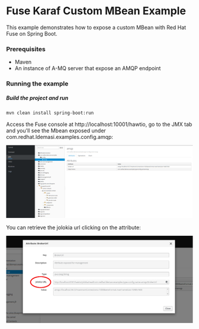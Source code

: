 # Fuse Karaf Custom MBean Example

This example demonstrates how to expose a custom MBean with Red Hat Fuse on Spring Boot. 

### Prerequisites
* Maven
* An instance of A-MQ server that expose an AMQP endpoint


### Running the example

##### Build the project and run
```bash
mvn clean install spring-boot:run
```


Access the Fuse console at http://localhost:10001/hawtio, go to the JMX tab and you'll see the Mbean exposed
under com.redhat.ldemasi.examples.config.amqp: 

![mbean](img/mbean1.png)

You can retrieve the jolokia url clicking on the attribute:

![jolokia url](img/mbean2.png)
